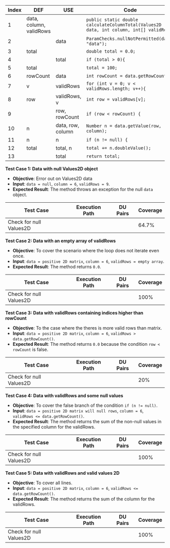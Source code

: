 | Index | DEF                     | USE               | Code                                                                                    |
| ----- | ----------------------- | ----------------- | --------------------------------------------------------------------------------------- |
| 1     | data, column, validRows |                   | `public static double calculateColumnTotal(Values2D data, int column, int[] validRows)` |
| 2     |                         | data              | `ParamChecks.nullNotPermitted(data, "data");`                                           |
| 3     | total                   |                   | `double total = 0.0;`                                                                   |
| 4     |                         | total             | `if (total > 0){`                                                                       |
| 5     | total                   |                   | `total = 100;`                                                                          |
| 6     | rowCount                | data              | `int rowCount = data.getRowCount();`                                                    |
| 7     | v                       | validRows         | `for (int v = 0; v < validRows.length; v++){`                                           |
| 8     | row                     | validRows, v      | `int row = validRows[v];`                                                               |
| 9     |                         | row, rowCount     | `if (row < rowCount) {`                                                                 |
| 10    | n                       | data, row, column | `Number n = data.getValue(row, column);`                                                |
| 11    | n                       | n                 | `if (n != null) {`                                                                      |
| 12    | total                   | total, n          | `total += n.doubleValue();`                                                             |
| 13    |                         | total             | `return total;`                                                                         |

**Test Case 1: Data with null Values2D object**

- **Objective**: Error out on Values2D data
- **Input**: `data = null`, `column = 6`, `validRows = 9`.
- **Expected Result**: The method throws an exception for the null `data` object.

| Test Case               | Execution Path | DU Pairs | Coverage |
| ----------------------- | -------------- | -------- | -------- |
| Check for null Values2D |                |          | 64.7%    |

**Test Case 2: Data with an empty array of validRows**

- **Objective**: To cover the scenario where the loop does not iterate even once.
- **Input**: `data = positive 2D matrix`, `column = 6`, `validRows = empty array`.
- **Expected Result**: The method returns `0.0`.

| Test Case               | Execution Path | DU Pairs | Coverage |
| ----------------------- | -------------- | -------- | -------- |
| Check for null Values2D |                |          | 100%     |

**Test Case 3: Data with validRows containing indices higher than rowCount**

- **Objective**: To the case where the theres is more valid rows than matrix.
- **Input**: `data = positive 2D matrix`, `column = 6`, `validRows > data.getRowCount()`.
- **Expected Result**: The method returns `0.0` because the condition `row < rowCount` is false.

| Test Case               | Execution Path | DU Pairs | Coverage |
| ----------------------- | -------------- | -------- | -------- |
| Check for null Values2D |                |          | 20%      |

**Test Case 4: Data with validRows and some null values**

- **Objective**: To cover the false branch of the condition `if (n != null)`.
- **Input**: `data = positive 2D matrix will null rows`, `column = 6`, `validRows <= data.getRowCount()`.
- **Expected Result**: The method returns the sum of the non-null values in the specified column for the validRows.

| Test Case               | Execution Path | DU Pairs | Coverage |
| ----------------------- | -------------- | -------- | -------- |
| Check for null Values2D |                |          | 100%     |

**Test Case 5: Data with validRows and valid values 2D**

- **Objective**: To cover all lines.
- **Input**: `data = positive 2D matrix`, `column = 6`, `validRows <= data.getRowCount()`.
- **Expected Result**: The method returns the sum of the column for the validRows.

| Test Case               | Execution Path | DU Pairs | Coverage |
| ----------------------- | -------------- | -------- | -------- |
| Check for null Values2D |                |          | 100%     |
